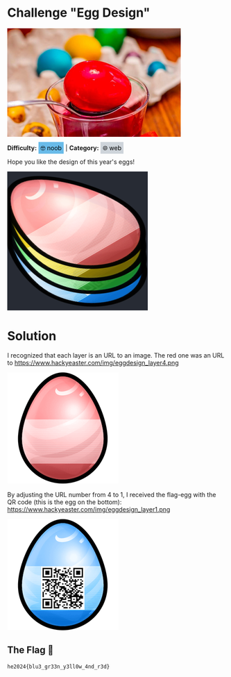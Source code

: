 # Challenge "Egg Design"
<img src="banner.png" width="400px" alt="Banner Image" /><br/>

**Difficulty:** <span style="background-color: #69bbe9; padding: 5px; color: black;">🤓 noob</span> | **Category:** <span style="background-color: #ced4da; padding: 5px; color: black;">🌐 web</span>

Hope you like the design of this year's eggs!

![Flag](egg_image.png)

# Solution
I recognized that each layer is an URL to an image. The red one was an URL to https://www.hackyeaster.com/img/eggdesign_layer4.png

![fake-flag](egg4.png)

By adjusting the URL number from 4 to 1, I received the flag-egg with the QR code (this is the egg on the bottom):
https://www.hackyeaster.com/img/eggdesign_layer1.png

![flag](egg1.png)


## The Flag 🚩
    he2024{blu3_gr33n_y3ll0w_4nd_r3d}
